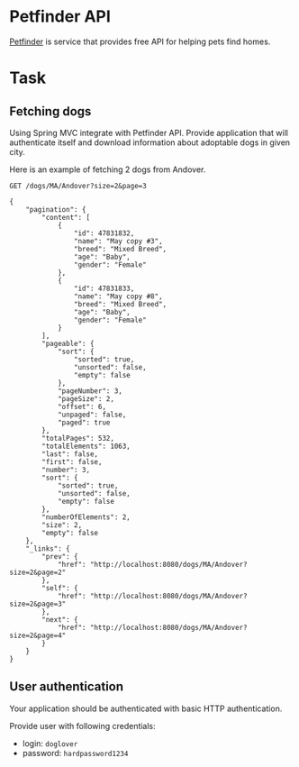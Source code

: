 # Petfinder API

[Petfinder](https://www.petfinder.com/developers/v2/docs/) is service that provides free API for helping pets find homes.

# Task

## Fetching dogs

Using Spring MVC integrate with Petfinder API. Provide application that will authenticate itself and download information about adoptable dogs in given city.

Here is an example of fetching 2 dogs from Andover.

```
GET /dogs/MA/Andover?size=2&page=3

{
    "pagination": {
        "content": [
            {
                "id": 47831832,
                "name": "May copy #3",
                "breed": "Mixed Breed",
                "age": "Baby",
                "gender": "Female"
            },
            {
                "id": 47831833,
                "name": "May copy #8",
                "breed": "Mixed Breed",
                "age": "Baby",
                "gender": "Female"
            }
        ],
        "pageable": {
            "sort": {
                "sorted": true,
                "unsorted": false,
                "empty": false
            },
            "pageNumber": 3,
            "pageSize": 2,
            "offset": 6,
            "unpaged": false,
            "paged": true
        },
        "totalPages": 532,
        "totalElements": 1063,
        "last": false,
        "first": false,
        "number": 3,
        "sort": {
            "sorted": true,
            "unsorted": false,
            "empty": false
        },
        "numberOfElements": 2,
        "size": 2,
        "empty": false
    },
    "_links": {
        "prev": {
            "href": "http://localhost:8080/dogs/MA/Andover?size=2&page=2"
        },
        "self": {
            "href": "http://localhost:8080/dogs/MA/Andover?size=2&page=3"
        },
        "next": {
            "href": "http://localhost:8080/dogs/MA/Andover?size=2&page=4"
        }
    }
}
```

## User authentication

Your application should be authenticated with basic HTTP authentication. 

Provide user with following credentials:
- login: `doglover`
- password: `hardpassword1234`
